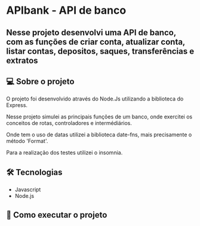 # APIbank - API de banco

## Nesse projeto desenvolvi uma API de banco, com as funções de criar conta, atualizar conta, listar contas, depositos, saques, transferências e extratos

## 💻 Sobre o projeto
O projeto foi desenvolvido através do Node.Js utilizando a biblioteca do Express.

Nesse projeto simulei as principais funções de um banco, onde exercitei os conceitos de rotas, controladores e intermédiários.

Onde tem o uso de datas utilizei a biblioteca date-fns, mais precisamente o método 'Format'.

Para a realização dos testes utilizei o insomnia.

## 🛠 Tecnologias
- Javascript
- Node.js

## 🚀 Como executar o projeto

